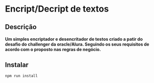 # Encript/Decript de textos

## Descrição
#### Um simples encriptador e desencritador de testos criado a patir do desafio do challenger da oracle/Alura. Seguindo os seus requisitos de acordo com o proposto nas regras de negócio.
## Instalar

``npm run install
``
